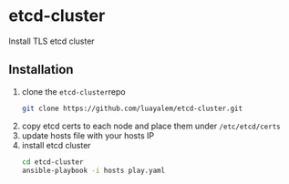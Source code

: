 # etcd-cluster
Install TLS etcd cluster 
## Installation
1. clone the `etcd-cluster`repo
	```bash
	git clone https://github.com/luayalem/etcd-cluster.git
	```
2. copy etcd certs to each node and place them under `/etc/etcd/certs`
3. update hosts file with your hosts IP
3. install etcd cluster
	```bash
	cd etcd-cluster
    ansible-playbook -i hosts play.yaml
    ```
